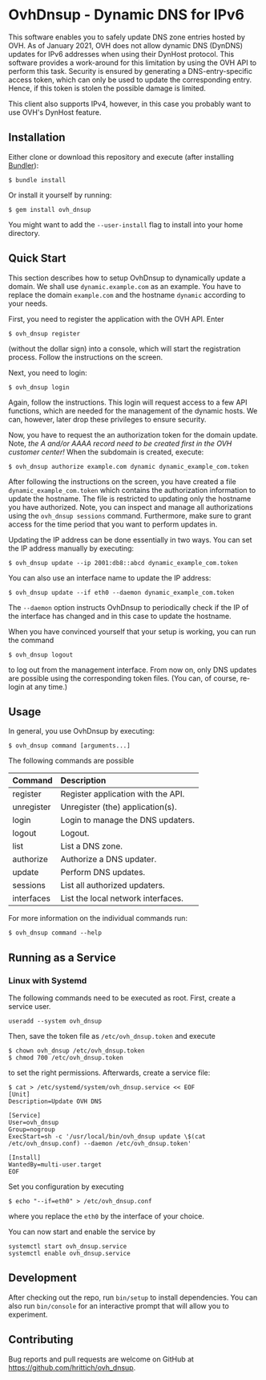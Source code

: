 # OvhDnsup - Dynamic DNS for IPv6

This software enables you to safely update DNS zone entries hosted by OVH. As of January 2021, OVH does not allow dynamic DNS (DynDNS) updates for IPv6 addresses when using their DynHost protocol. This software provides a work-around for this limitation by using the OVH API to perform this task. Security is ensured by generating a DNS-entry-specific access token, which can only be used to update the corresponding entry. Hence, if this token is stolen the possible damage is limited.

This client also supports IPv4, however, in this case you probably want to use OVH's DynHost feature.

## Installation

Either clone or download this repository and execute (after installing [Bundler](https://bundler.io/)):

    $ bundle install

Or install it yourself by running:

    $ gem install ovh_dnsup

You might want to add the `--user-install` flag to install into your home directory.

## Quick Start

This section describes how to setup OvhDnsup to dynamically update a domain. We shall use `dynamic.example.com` as an example. You have to replace the domain `example.com` and the hostname `dynamic` according to your needs.

First, you need to register the application with the OVH API. Enter

    $ ovh_dnsup register

(without the dollar sign) into a console, which will start the registration process. Follow the instructions on the screen.

Next, you need to login:

    $ ovh_dnsup login

Again, follow the instructions. This login will request access to a few API functions, which are needed for the management of the dynamic hosts. We can, however, later drop these privileges to ensure security.

Now, you have to request the an authorization token for the domain update. Note, *the A and/or AAAA record need to be created first in the OVH customer center!*  When the subdomain is created, execute:

    $ ovh_dnsup authorize example.com dynamic dynamic_example_com.token

After following the instructions on the screen, you have created a file `dynamic_example_com.token` which contains the authorization information to update the hostname. The file is restricted to updating only the hostname you have authorized. Note, you can inspect and manage all authorizations using the `ovh_dnsup sessions` command. Furthermore, make sure to grant access for the time period that you want to perform updates in.

Updating the IP address can be done essentially in two ways. You can set the IP address manually by executing:

    $ ovh_dnsup update --ip 2001:db8::abcd dynamic_example_com.token

You can also use an interface name to update the IP address:

    $ ovh_dnsup update --if eth0 --daemon dynamic_example_com.token

The `--daemon` option instructs OvhDnsup to periodically check if the IP of the interface has changed and in this case to update the hostname.

When you have convinced yourself that your setup is working, you can run the command

    $ ovh_dnsup logout

to log out from the management interface. From now on, only DNS updates are possible using the corresponding token files. (You can, of course, re-login at any time.)

## Usage

In general, you use OvhDnsup by executing:

    $ ovh_dnsup command [arguments...]

The following commands are possible

| Command    | Description |
| :---       | :--- |
| register   | Register application with the API. |
| unregister | Unregister (the) application(s). |
| login      | Login to manage the DNS updaters. |
| logout     | Logout. |
| list       | List a DNS zone. |
| authorize  | Authorize a DNS updater. |
| update     | Perform DNS updates. |
| sessions   | List all authorized updaters. |
| interfaces | List the local network interfaces. |

For more information on the individual commands run:

    $ ovh_dnsup command --help

## Running as a Service

### Linux with Systemd

The following commands need to be executed as root. First, create a service user.

    useradd --system ovh_dnsup
    
Then, save the token file as `/etc/ovh_dnsup.token` and execute

    $ chown ovh_dnsup /etc/ovh_dnsup.token
    $ chmod 700 /etc/ovh_dnsup.token
    
to set the right permissions. Afterwards, create a service file:

	$ cat > /etc/systemd/system/ovh_dnsup.service << EOF
    [Unit]
    Description=Update OVH DNS

    [Service]
    User=ovh_dnsup
    Group=nogroup
    ExecStart=sh -c '/usr/local/bin/ovh_dnsup update \$(cat /etc/ovh_dnsup.conf) --daemon /etc/ovh_dnsup.token'

    [Install]
    WantedBy=multi-user.target
    EOF

Set you configuration by executing

    $ echo "--if=eth0" > /etc/ovh_dnsup.conf

where you replace the `eth0` by the interface of your choice.

You can now start and enable the service by

    systemctl start ovh_dnsup.service
    systemctl enable ovh_dnsup.service

## Development

After checking out the repo, run `bin/setup` to install dependencies. You can also run `bin/console` for an interactive prompt that will allow you to experiment.

## Contributing

Bug reports and pull requests are welcome on GitHub at https://github.com/hrittich/ovh_dnsup.

